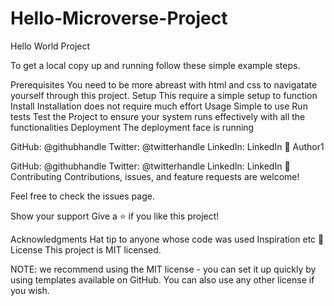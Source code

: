 # Hello-Microverse-Project
Hello World Project

To get a local copy up and running follow these simple example steps.

Prerequisites
You need to be more abreast with html and css to navigatate yourself through this project.
Setup
This require a simple setup to function
Install
Installation does not require much effort
Usage
Simple to use
Run tests
Test the Project to ensure your system runs effectively with all the functionalities
Deployment
The deployment face is running

GitHub: @githubhandle
Twitter: @twitterhandle
LinkedIn: LinkedIn
👤 Author1

GitHub: @githubhandle
Twitter: @twitterhandle
LinkedIn: LinkedIn
🤝 Contributing
Contributions, issues, and feature requests are welcome!

Feel free to check the issues page.

Show your support
Give a ⭐️ if you like this project!

Acknowledgments
Hat tip to anyone whose code was used
Inspiration
etc
📝 License
This project is MIT licensed.

NOTE: we recommend using the MIT license - you can set it up quickly by using templates available on GitHub. You can also use any other license if you wish.
